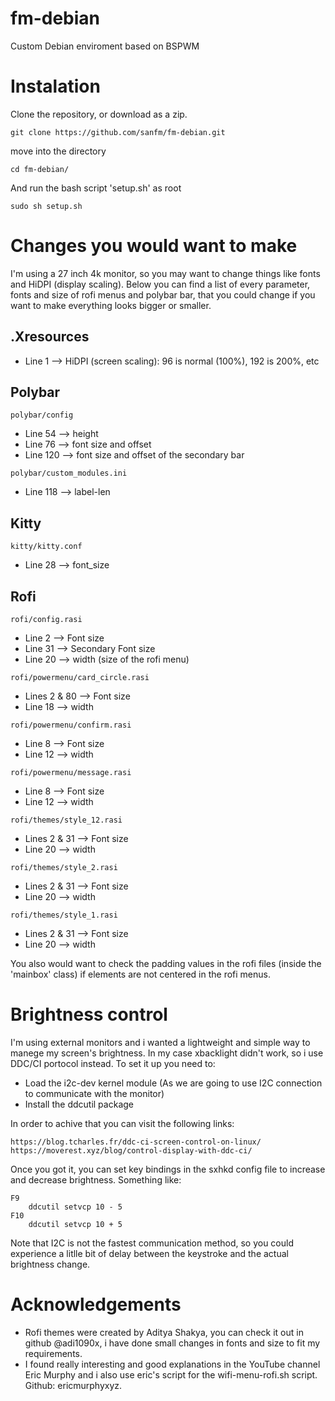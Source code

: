 # fm-debian
Custom Debian enviroment based on BSPWM

# Instalation

Clone the repository, or download as a zip.
```
git clone https://github.com/sanfm/fm-debian.git
```
move into the directory

```
cd fm-debian/
```

And run the bash script 'setup.sh' as root

```
sudo sh setup.sh
```

# Changes you would want to make

I'm using a 27 inch 4k monitor, so you may want to change things like fonts and HiDPI (display scaling). Below you can find a list of every parameter, fonts and size of rofi menus and polybar bar, that you could change if you want to make everything looks bigger or smaller.

## .Xresources
- Line 1 --> HiDPI (screen scaling): 96 is normal (100%), 192 is 200%, etc

## Polybar
```
polybar/config
```
- Line 54 --> height
- Line 76 --> font size and offset
- Line 120 --> font size and offset of the secondary bar

```
polybar/custom_modules.ini
```
- Line 118 --> label-len

## Kitty
```
kitty/kitty.conf
```
- Line 28 --> font_size

## Rofi
```
rofi/config.rasi
```
- Line 2 --> Font size
- Line 31 --> Secondary Font size
- Line 20 --> width (size of the rofi menu)

```
rofi/powermenu/card_circle.rasi
```
- Lines 2 & 80 --> Font size 
- Line 18 --> width

```
rofi/powermenu/confirm.rasi
```
- Line 8 --> Font size
- Line 12 --> width

```
rofi/powermenu/message.rasi
```
- Line 8 --> Font size
- Line 12 --> width

```
rofi/themes/style_12.rasi
```
- Lines 2 & 31 --> Font size
- Line 20 --> width

```
rofi/themes/style_2.rasi
```
- Lines 2 & 31 --> Font size
- Line 20 --> width

```
rofi/themes/style_1.rasi
```
- Lines 2 & 31 --> Font size
- Line 20 --> width

You also would want to check the padding values in the rofi files (inside the 'mainbox' class) if elements are not centered in the rofi menus.

# Brightness control
I'm using external monitors and i wanted a lightweight and simple way to manege my screen's brightness. In my case xbacklight didn't work, so i use DDC/CI portocol instead. To set it up you need to:
- Load the i2c-dev kernel module (As we are going to use I2C connection to communicate with the monitor)
- Install the ddcutil package

In order to achive that you can visit the following links:
```
https://blog.tcharles.fr/ddc-ci-screen-control-on-linux/
https://moverest.xyz/blog/control-display-with-ddc-ci/
```

Once you got it, you can set key bindings in the sxhkd config file to increase and decrease brightness. Something like:
```
F9
    ddcutil setvcp 10 - 5
F10
    ddcutil setvcp 10 + 5
```

Note that I2C is not the fastest communication method, so you could experience a litlle bit of delay between the keystroke and the actual brightness change.


# Acknowledgements
- Rofi themes were created by Aditya Shakya, you can check it out in github @adi1090x, i have done small changes in fonts and size to fit my requirements.
- I found really interesting and good explanations in the YouTube channel Eric Murphy and i also use eric's script for the wifi-menu-rofi.sh script. Github: ericmurphyxyz.
